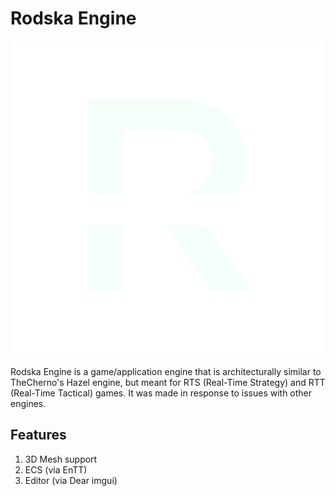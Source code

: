 # Rodska Engine

![Rodska Engine](thumbnail.png)

Rodska Engine is a game/application engine that is architecturally similar to TheCherno's Hazel engine, but meant for RTS (Real-Time Strategy) and RTT (Real-Time Tactical) games. It was made in response to issues with other engines.

## Features

1. 3D Mesh support
2. ECS (via EnTT)
3. Editor (via Dear imgui)